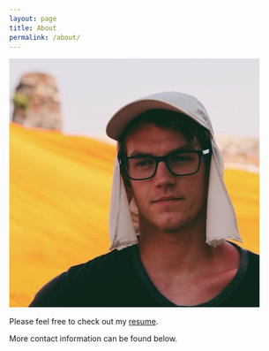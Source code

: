 ```yaml
---
layout: page
title: About
permalink: /about/
---
```


![](/assets/profilepic.jpg)

Please feel free to check out my [resume](/assets/resume2016.pdf).

More contact information can be found below.